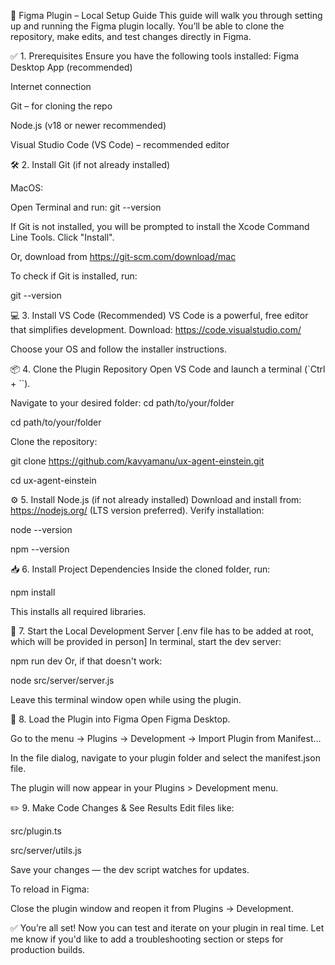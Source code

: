 🔧 Figma Plugin – Local Setup Guide
This guide will walk you through setting up and running the Figma plugin locally. You’ll be able to clone the repository, make edits, and test changes directly in Figma.


✅ 1. Prerequisites
Ensure you have the following tools installed:
Figma Desktop App (recommended)


Internet connection


Git – for cloning the repo


Node.js (v18 or newer recommended)


Visual Studio Code (VS Code) – recommended editor

🛠 2. Install Git (if not already installed)


MacOS:


Open Terminal and run: git --version


If Git is not installed, you will be prompted to install the Xcode Command Line Tools. Click "Install".


Or, download from https://git-scm.com/download/mac


To check if Git is installed, run:

git --version


💻 3. Install VS Code (Recommended)
VS Code is a powerful, free editor that simplifies development.
Download: https://code.visualstudio.com/


Choose your OS and follow the installer instructions.

📦 4. Clone the Plugin Repository
Open VS Code and launch a terminal (`Ctrl + ``).


Navigate to your desired folder:  cd path/to/your/folder

cd path/to/your/folder

Clone the repository:

git clone https://github.com/kavyamanu/ux-agent-einstein.git

cd ux-agent-einstein

⚙️ 5. Install Node.js (if not already installed)
Download and install from: https://nodejs.org/ (LTS version preferred).
Verify installation:

node --version

npm --version


📥 6. Install Project Dependencies
Inside the cloned folder, run:

npm install

This installs all required libraries.

🚀 7. Start the Local Development Server
[.env file has to be added at root, which will be provided in person]
In terminal, start the dev server:

npm run dev
Or, if that doesn't work:

node src/server/server.js

Leave this terminal window open while using the plugin.

🔌 8. Load the Plugin into Figma
Open Figma Desktop.


Go to the menu → Plugins → Development → Import Plugin from Manifest...


In the file dialog, navigate to your plugin folder and select the manifest.json file.


The plugin will now appear in your Plugins > Development menu.







✏️ 9. Make Code Changes & See Results
Edit files like:


src/plugin.ts


src/server/utils.js


Save your changes — the dev script watches for updates.


To reload in Figma:


Close the plugin window and reopen it from Plugins → Development.

✅ You’re all set!
Now you can test and iterate on your plugin in real time. Let me know if you'd like to add a troubleshooting section or steps for production builds.


